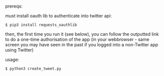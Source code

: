 prereqs:

must install oauth lib to authenticate into twitter api:

    $ pip3 install requests_oauthlib

then, the first time you run it (see below), you can follow the outputted link to do a one-time authorisation of the app (in your webbrowser - same screen you may have seen in the past if you logged into a non-Twitter app using Twitter)

usage:

    $ python3 create_tweet.py
